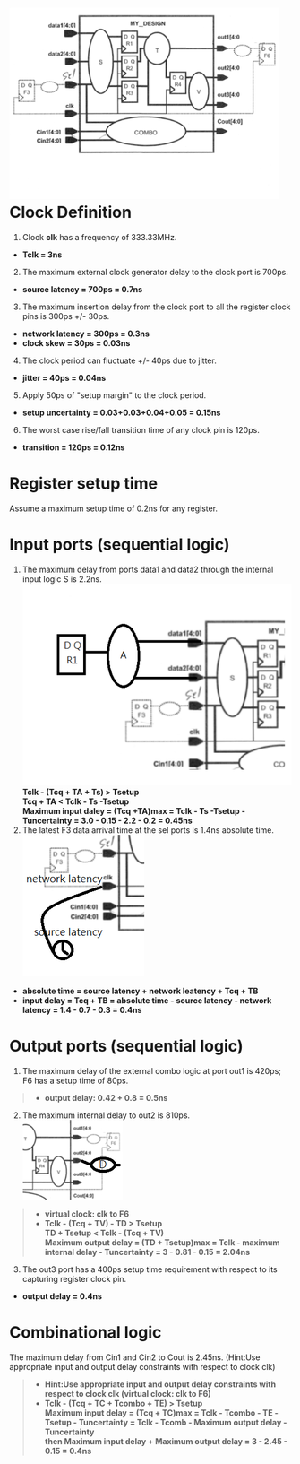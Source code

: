 ![Image](https://github.com/vita70579/VLSI/raw/main/Image/im13.png)<br>
Clock Definition
================
1. Clock **clk** has a frequency of 333.33MHz.
- **Tclk = 3ns**
2. The maximum external clock generator delay to the clock port is 700ps.
- **source latency = 700ps = 0.7ns**
3. The maximum insertion delay from the clock port to all the register clock pins is 300ps +/- 30ps.
- **network latency = 300ps = 0.3ns**
- **clock skew = 30ps = 0.03ns**
4. The clock period can fluctuate +/- 40ps due to jitter.
- **jitter = 40ps = 0.04ns**
5. Apply 50ps of "setup margin" to the clock period.
- **setup uncertainty = 0.03+0.03+0.04+0.05 = 0.15ns**
6. The worst case rise/fall transition time of any clock pin is 120ps.
- **transition = 120ps = 0.12ns**

Register setup time
===================
Assume a maximum setup time of 0.2ns for any register.

Input ports (sequential logic)
==============================
1. The maximum delay from ports data1 and data2 through the internal input logic S is 2.2ns. <br>
![Image](https://github.com/vita70579/VLSI/raw/main/Image/im14.png)<br>
**Tclk - (Tcq + TA + Ts) > Tsetup <br>
Tcq + TA < Tclk - Ts -Tsetup <br>
Maximum input daley = (Tcq +TA)max = Tclk - Ts -Tsetup -Tuncertainty = 3.0 - 0.15 - 2.2 - 0.2 = 0.45ns**
2. The latest F3 data arrival time at the sel ports is 1.4ns absolute time. <br>
![Image](https://github.com/vita70579/VLSI/raw/main/Image/im15.png)<br>
- **absolute time = source latency + network leatency + Tcq + TB**
- **input delay = Tcq + TB = absolute time - source latency - network latency = 1.4 - 0.7 - 0.3 = 0.4ns**

Output ports (sequential logic)
===============================
1. The maximum delay of the external combo logic at port out1 is 420ps; F6 has a setup time of 80ps.<br>
>- **output delay: 0.42 + 0.8 = 0.5ns**
2. The maximum internal delay to out2 is 810ps.<br>
![Image](https://github.com/vita70579/VLSI/raw/main/Image/im17.png)<br>
>- **virtual clock: clk to F6**
>- **Tclk - (Tcq + TV) - TD > Tsetup <br>
TD + Tsetup < Tclk - (Tcq + TV) <br>
Maximum output delay = (TD + Tsetup)max = Tclk - maximum internal delay - Tuncertainty = 3 - 0.81 - 0.15 = 2.04ns**
3. The out3 port has a 400ps setup time requirement with respect to its capturing register clock pin.
- **output delay = 0.4ns**

Combinational logic
===================
The maximum delay from Cin1 and Cin2 to Cout is 2.45ns. (Hint:Use appropriate input and output delay constraints with respect to clock clk) <br>
>- **Hint:Use appropriate input and output delay constraints with respect to clock clk (virtual clock: clk to F6)**
>- **Tclk - (Tcq + TC + Tcombo + TE) > Tsetup <br>
Maximum input delay = (Tcq + TC)max = Tclk - Tcombo - TE -Tsetup - Tuncertainty = Tclk - Tcomb - Maximum output delay - Tuncertainty <br>
then Maximum input delay + Maximum output delay = 3 - 2.45 - 0.15 = 0.4ns**
